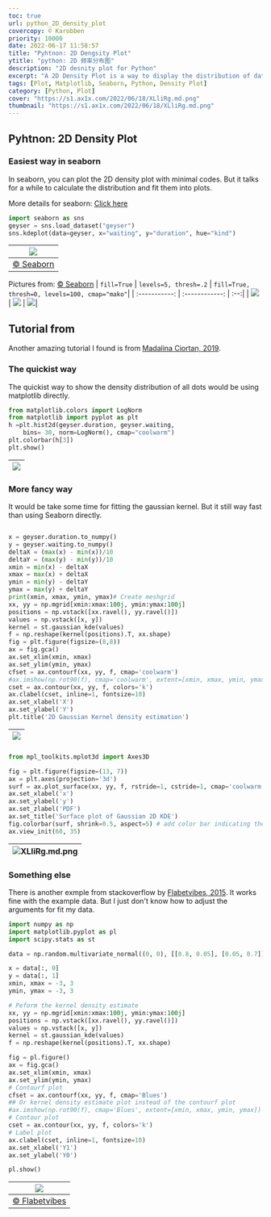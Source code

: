 ```yaml
---
toc: true
url: python_2D_density_plot
covercopy: © Karobben
priority: 10000
date: 2022-06-17 11:58:57
title: "Pyhtnon: 2D Dengsity Plot"
ytitle: "python: 2D 频率分布图"
description: "2D desnity plot for Python"
excerpt: "A 2D Density Plot is a way to display the distribution of data as a 2D heat map. It uses color-coding to represent areas of high and low density in a scatterplot, with darker colors indicating areas of higher density. It is useful for visualizing large datasets and identifying patterns in the data. <a title='GhatGPT'>Who said this?</a>"
tags: [Plot, Matplotlib, Seaborn, Python, Density Plot]
category: [Python, Plot]
cover: "https://s1.ax1x.com/2022/06/18/XLliRg.md.png"
thumbnail: "https://s1.ax1x.com/2022/06/18/XLliRg.md.png"
---
```


## Pyhtnon: 2D Density Plot

### Easiest way in seaborn
In seaborn, you can plot the 2D density plot with minimal codes. But it talks for a while to calculate the distribution and fit them into plots.

More details for seaborn: [Click here](https://seaborn.pydata.org/generated/seaborn.kdeplot.html)

```python
import seaborn as sns
geyser = sns.load_dataset("geyser")
sns.kdeplot(data=geyser, x="waiting", y="duration", hue="kind")
```

|![](https://seaborn.pydata.org/_images/kdeplot_29_0.png)|
|:-:|
|[© Seaborn](https://seaborn.pydata.org/generated/seaborn.kdeplot.html)|

Pictures from: [© Seaborn](https://seaborn.pydata.org/generated/seaborn.kdeplot.html)
| `fill=True`     | `levels=5, thresh=.2`    | `fill=True, thresh=0, levels=100, cmap="mako"`|
| :-----------: | :------------: | :--:|
| ![](https://seaborn.pydata.org/_images/kdeplot_31_0.png)       | ![](https://seaborn.pydata.org/_images/kdeplot_33_0.png)      |  ![](https://seaborn.pydata.org/_images/kdeplot_35_0.png)|


## Tutorial from

Another amazing tutorial I found is from [Madalina Ciortan, 2019](https://towardsdatascience.com/simple-example-of-2d-density-plots-in-python-83b83b934f67).

### The quickist way

The quickist way to show the density distribution of all dots would be using matplotlib directly.

```python
from matplotlib.colors import LogNorm
from matplotlib import pyplot as plt
h =plt.hist2d(geyser.duration, geyser.waiting,
    bins= 30, norm=LogNorm(), cmap="coolwarm")
plt.colorbar(h[3])
plt.show()
```

|![](https://s1.ax1x.com/2022/06/18/XLQugH.png)|
|:-:|

### More fancy way

It would be take some time for fitting the gaussian kernel. But it still way fast than using Seaborn directly.


```python

x = geyser.duration.to_numpy()
y = geyser.waiting.to_numpy()
deltaX = (max(x) - min(x))/10
deltaY = (max(y) - min(y))/10
xmin = min(x) - deltaX
xmax = max(x) + deltaX
ymin = min(y) - deltaY
ymax = max(y) + deltaY
print(xmin, xmax, ymin, ymax)# Create meshgrid
xx, yy = np.mgrid[xmin:xmax:100j, ymin:ymax:100j]
positions = np.vstack([xx.ravel(), yy.ravel()])
values = np.vstack([x, y])
kernel = st.gaussian_kde(values)
f = np.reshape(kernel(positions).T, xx.shape)
fig = plt.figure(figsize=(8,8))
ax = fig.gca()
ax.set_xlim(xmin, xmax)
ax.set_ylim(ymin, ymax)
cfset = ax.contourf(xx, yy, f, cmap='coolwarm')
#ax.imshow(np.rot90(f), cmap='coolwarm', extent=[xmin, xmax, ymin, ymax])
cset = ax.contour(xx, yy, f, colors='k')
ax.clabel(cset, inline=1, fontsize=10)
ax.set_xlabel('X')
ax.set_ylabel('Y')
plt.title('2D Gaussian Kernel density estimation')
```

|![](https://s1.ax1x.com/2022/06/18/XLQU2Q.png)|
|:-:|


###

```python
from mpl_toolkits.mplot3d import Axes3D

fig = plt.figure(figsize=(13, 7))
ax = plt.axes(projection='3d')
surf = ax.plot_surface(xx, yy, f, rstride=1, cstride=1, cmap='coolwarm', edgecolor='none')
ax.set_xlabel('x')
ax.set_ylabel('y')
ax.set_zlabel('PDF')
ax.set_title('Surface plot of Gaussian 2D KDE')
fig.colorbar(surf, shrink=0.5, aspect=5) # add color bar indicating the PDF
ax.view_init(60, 35)
```

|![XLliRg.md.png](https://s1.ax1x.com/2022/06/18/XLliRg.md.png)|
|:-:|



### Something else
There is another exmple from stackoverflow by [Flabetvibes, 2015](https://stackoverflow.com/questions/30145957/plotting-2d-kernel-density-estimation-with-python). It works fine with the example data. But I just don't know how to adjust the arguments for fit my data.
```python
import numpy as np
import matplotlib.pyplot as pl
import scipy.stats as st

data = np.random.multivariate_normal((0, 0), [[0.8, 0.05], [0.05, 0.7]], 100)

x = data[:, 0]
y = data[:, 1]
xmin, xmax = -3, 3
ymin, ymax = -3, 3

# Peform the kernel density estimate
xx, yy = np.mgrid[xmin:xmax:100j, ymin:ymax:100j]
positions = np.vstack([xx.ravel(), yy.ravel()])
values = np.vstack([x, y])
kernel = st.gaussian_kde(values)
f = np.reshape(kernel(positions).T, xx.shape)

fig = pl.figure()
ax = fig.gca()
ax.set_xlim(xmin, xmax)
ax.set_ylim(ymin, ymax)
# Contourf plot
cfset = ax.contourf(xx, yy, f, cmap='Blues')
## Or kernel density estimate plot instead of the contourf plot
#ax.imshow(np.rot90(f), cmap='Blues', extent=[xmin, xmax, ymin, ymax])
# Contour plot
cset = ax.contour(xx, yy, f, colors='k')
# Label plot
ax.clabel(cset, inline=1, fontsize=10)
ax.set_xlabel('Y1')
ax.set_ylabel('Y0')

pl.show()
```

|![](https://i.stack.imgur.com/2Oyd0.jpg)|
|:-:|
|[© Flabetvibes](https://stackoverflow.com/questions/30145957/plotting-2d-kernel-density-estimation-with-python)|
